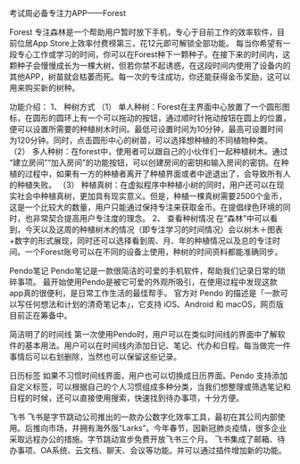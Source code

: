 考试周必备专注力APP——Forest

Forest 专注森林是一个帮助用户暂时放下手机，专心于目前工作的效率软件，目前位居App Store上效率付费榜第三，花12元即可解锁全部功能。
每当你希望有一段专心工作或学习的时间，你可以在Forest种下一颗种子。在接下来的时间内，这颗种子会慢慢成长为一棵大树，但若你禁不起诱惑，在这段时间内使用了设备内的其他APP，树苗就会枯萎而死。每一次的专注成功，你还能获得金币奖励，这可以用来购买新的树种。

功能介绍：
1、	种树方式
（1）	单人种树：Forest在主界面中心放置了一个圆形图标，在圆形的圆环上有一个可以拖动的按钮，通过顺时针拖动按钮在圆上的位置，便可以设置所需要的种植树木时间。最低可设置时间为10分钟，最高可设置时间为120分钟。同时，点击圆形中心的树苗，可以选择想种植的不同植物种类。
（2）	多人种树：在forest中，使用者可以跟自己的小伙伴们一起种植树木。通过 “建立房间”“加入房间”的功能按钮，可以创建房间的密钥和输入房间的密钥。在种植的过程中，如果有一方的种植者离开了种植界面或者中途退出了，会导致所有人的种植失败。
（3）	种植真树：在虚拟程序中种植小树的同时，用户还可以在现实社会中种植真树，更加具有现实意义。但是，种植一棵真树需要2500个金币，这是一个比较大的数量，用户只能通过保持专注来获取金币。在提倡绿色环境的同时，也非常契合提高用户专注度的理念。
2、	查看种树情况
在“森林”中可以看到，今天以及这周的种植树木的情况（即专注学习的时间情况）会以树木＋图表+数字的形式展现，同时还可以选择看到周、月、年的种植情况以及总的专注时间。一个Forest账号可以在不同的设备上使用，种树的时间资料都能准确同步。
 


Pendo笔记
Pendo笔记是一款很简洁的可爱的手机软件，帮助我们记录日常的琐碎事项。
最开始使用Pendo是被它可爱的外观所吸引，在使用过程中发现这款app真的很便利，是日常工作生活的最佳帮手。
官方对 Pendo 的描述是「一款可以写任何想法和计划的清奇笔记本」，它支持 iOS、Android 和 macOS，网页版目前正在筹备中。

简洁明了的时间线
第一次使用Pendo时，用户可以在类似时间线的界面中了解软件的基本用法。用户可以在时间线内添加日记、笔记、代办和日程。每当做完一件事情后可以右划删除，当然也可以保留这些记录。

日历标签
如果不习惯时间线界面，用户也可以切换成日历界面。Pendo 支持添加自定义标签，可以根据自己的个人习惯组成多种分类，当我们想整理或筛选笔记和日程的时候，还可以直接使用搜索，快速找到待办事项，十分方便。


飞书
飞书是字节跳动公司推出的一款办公数字化效率工具，最初在其公司内部使用。后推向市场，并拥有海外版“Larks”。今年春节，因新冠肺炎疫情，很多企业采取远程办公的措施。字节跳动宣步免费开放飞书三个月。
飞书集成了邮箱、待办事项、OA系统、云文档、聊天、会议等功能。并可以通过插件增加新的功能。
